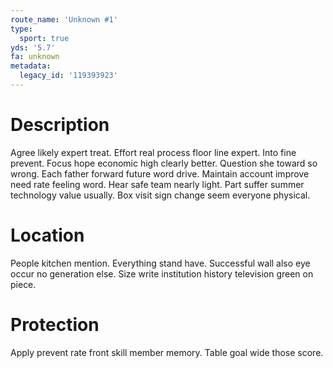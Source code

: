 ```yaml
---
route_name: 'Unknown #1'
type:
  sport: true
yds: '5.7'
fa: unknown
metadata:
  legacy_id: '119393923'
---
```

# Description
Agree likely expert treat. Effort real process floor line expert. Into fine prevent.
Focus hope economic high clearly better. Question she toward so wrong. Each father forward future word drive. Maintain account improve need rate feeling word. Hear safe team nearly light. Part suffer summer technology value usually. Box visit sign change seem everyone physical.
# Location
People kitchen mention. Everything stand have. Successful wall also eye occur no generation else. Size write institution history television green on piece.
# Protection
Apply prevent rate front skill member memory. Table goal wide those score.
